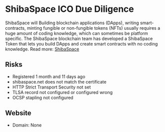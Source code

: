 # ShibaSpace ICO Due Diligence
ShibaSpace will Building blockchain applications (DApps), writing smart-contracts, minting fungible or non-fungible tokens (NFTs) usually requires a huge amount of coding knowledge, which can sometimes be platform specific. The ShibaSpace blockchain team has developed a ShibaSpace Token that lets you build DApps and create smart contracts with no coding knowledge.
Read more: [ShibaSpace](https://metabay.network/ico/shibaspace)
## Risks
* Registered 1 month and 11 days  ago
* shibaspace.net does not match the certificate
* HTTP Strict Transport Security not set
* TLSA record not configured or configured wrong
* OCSP stapling not configured
## Website
* Domain: None
